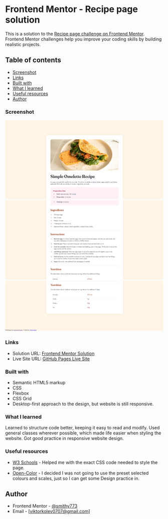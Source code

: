 # Frontend Mentor - Recipe page solution

This is a solution to the [Recipe page challenge on Frontend Mentor](https://www.frontendmentor.io/challenges/recipe-page-KiTsR8QQKm). Frontend Mentor challenges help you improve your coding skills by building realistic projects.

## Table of contents

- [Screenshot](#screenshot)
- [Links](#links)
- [Built with](#built-with)
- [What I learned](#what-i-learned)
- [Useful resources](#useful-resources)
- [Author](#author)

### Screenshot

![](assets/images/screenshot1.PNG)
![](assets/images/screenshot2.PNG)
![](assets/images/screenshot3.PNG)

### Links

- Solution URL: [Frontend Mentor Solution](https://www.frontendmentor.io/solutions/recipe-page-with-css-grid-media-queries-semantic-html-etc-UDkgeyZLZK)
- Live Site URL: [GitHub Pages Live Site](https://smithy773.github.io/FM-Recipe/)

### Built with

- Semantic HTML5 markup
- CSS
- Flexbox
- CSS Grid
- Desktop-first approach to the design, but website is still responsive.

### What I learned

Learned to structure code better, keeping it easy to read and modify. Used general classes wherever possible, which made life easier when styling the website. Got good practice in responsive website design.

### Useful resources

- [W3 Schools](https://www.w3schools.com) - Helped me with the exact CSS code needed to style the page.
- [Open-Color](https://yeun.github.io/open-color/) - I decided I was not going to use the preset selected colours and scales, just so I can get some Design practice in.

## Author

- Frontend Mentor - [@smithy773](https://www.frontendmentor.io/profile/smithy773)
- Email - [viktorkolev0707@gmail.com]
